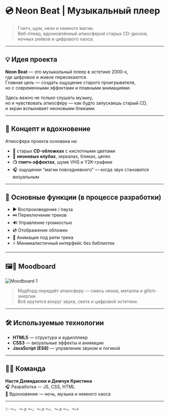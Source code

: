 # 💿 Neon Beat | Музыкальный плеер

> Глитч, шум, неон и немного магии.  
> Веб-плеер, вдохновлённый атмосферой старых CD-дисков, ночных рейвов и цифрового хаоса.

---

## 💡 Идея проекта

**Neon Beat** — это музыкальный плеер в эстетике 2000-х,  
где цифровое и живое пересекаются.  
Главная цель — создать ощущение старого проигрывателя,  
но с современными эффектами и плавными анимациями.

Здесь важно не только слушать музыку,  
но и чувствовать атмосферу — как будто запускаешь старый CD,  
и экран вспыхивает неоновыми бликами.

---

## 🧠 Концепт и вдохновение

Атмосфера проекта основана на:
- 💽 старых **CD-обложках** с кислотными цветами  
- 🪩 **неоновых клубах**, зеркалах, бликах, цепях  
- 📺 **глитч-эффектах**, шуме VHS и Y2K-графике  
- 🎧 ощущении “магии повседневного” — когда звук становится визуальным  

---

## 🧩 Основные функции (в процессе разработки)

- ▶️ Воспроизведение / пауза  
- ⏭️ Переключение треков  
- 🔊 Управление громкостью  
- 💿 Отображение обложек  
- 🌈 Анимация под ритм трека  
- ⚡ Минималистичный интерфейс без библиотек  

---

## 🖼️🎨 Moodboard

![Moodboard 1](https://github.com/user-attachments/assets/c191a339-e6df-4ed0-95ba-0638624c7685)

> Мудборд передаёт атмосферу — смесь неона, металла и glitch-энергии.  
> Всё крутится вокруг звука, света и цифровой эстетики.

---

## 🛠️ Используемые технологии

- **HTML5** — структура и аудиоплеер  
- **CSS3** — визуальные эффекты и анимации  
- **JavaScript (ES6)** — управление звуком и логикой  

---

## 👩‍💻 Команда

**Настя Демидасюк и Демчук Кристина**  
🎧 Разработка — JS, CSS, HTML  
🎨 Вдохновение — ночь, музыка и немного хаоса  

---

✨ ～♩～♬～♩～♬～♩～♬～♩～⚡
